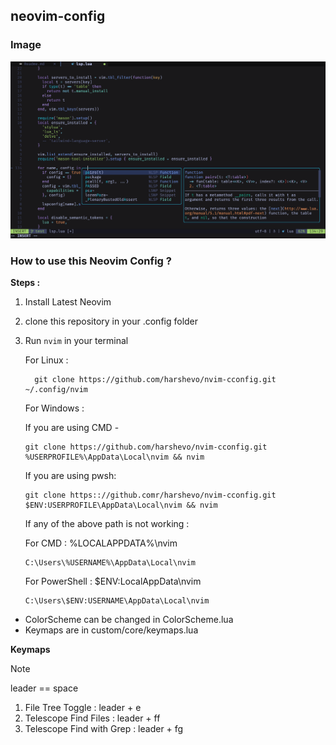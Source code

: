 ## neovim-config

### Image

![](/assets/sc.png)

### How to use this Neovim Config ?

**Steps :**

1. Install Latest Neovim
2. clone this repository in your .config folder
3. Run `nvim` in your terminal

   For Linux :

   ```
     git clone https://github.com/harshevo/nvim-cconfig.git ~/.config/nvim
   ```

   For Windows :

   If you are using CMD -

   ```
   git clone https://github.com/harshevo/nvim-cconfig.git %USERPROFILE%\AppData\Local\nvim && nvim
   ```

   If you are using pwsh:

   ```
   git clone https:://github.comr/harshevo/nvim-cconfig.git $ENV:USERPROFILE\AppData\Local\nvim && nvim
   ```

   If any of the above path is not working :

   For CMD : %LOCALAPPDATA%\nvim

   ```
   C:\Users\%USERNAME%\AppData\Local\nvim
   ```

   For PowerShell : $ENV:LocalAppData\nvim

   ```
   C:\Users\$ENV:USERNAME\AppData\Local\nvim
   ```

- ColorScheme can be changed in ColorScheme.lua
- Keymaps are in custom/core/keymaps.lua

**Keymaps**

> [!NOTE]
> leader == space

1. File Tree Toggle : leader + e
2. Telescope Find Files : leader + ff
3. Telescope Find with Grep : leader + fg
